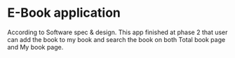 # E-Book application

According to Software spec & design. This app finished at phase 2 that user can add the book to my book and search the book on both Total book page and My book page.

